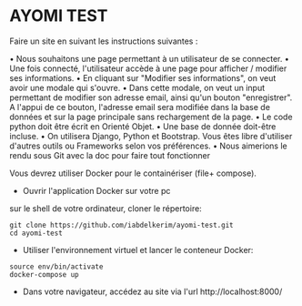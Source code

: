 # AYOMI TEST

Faire un site en suivant les instructions suivantes :

•  Nous souhaitons une page permettant à un utilisateur de se connecter.
•  Une fois connecté, l'utilisateur accède à une page pour afficher / modifier ses informations.
•  En cliquant sur "Modifier ses informations", on veut avoir une modale qui s'ouvre.
•  Dans cette modale,  on veut un input permettant de modifier son adresse email, ainsi qu'un bouton "enregistrer". A l'appui de ce bouton, l'adresse email sera modifiée dans la base de données et sur la page principale sans rechargement de la page.
•  Le code python doit être écrit en Orienté Objet.
•  Une base de donnée doit-être incluse.
•  On utilisera Django, Python et Bootstrap. Vous êtes libre d'utiliser d'autres outils ou Frameworks selon vos préférences.
•  Nous aimerions le rendu sous Git avec la doc pour faire tout fonctionner

Vous devrez utiliser Docker pour le containériser (file+ compose).

- Ouvrir l'application Docker sur votre pc

sur le shell de votre ordinateur, cloner le répertoire:  
```shell
git clone https://github.com/iabdelkerim/ayomi-test.git
cd ayomi-test
```
- Utiliser l'environnement virtuel et lancer le conteneur Docker:
```shell
source env/bin/activate
docker-compose up
```

- Dans votre navigateur, accédez au site via l'url http://localhost:8000/

